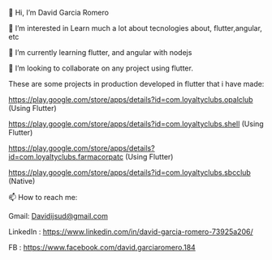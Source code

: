 👋 Hi, I’m David Garcia Romero

👀 I’m interested in Learn much a lot about tecnologies about, flutter,angular, etc

🌱 I’m currently learning flutter, and angular with nodejs

💞️ I’m looking to collaborate on any project using flutter.

These are some projects in production developed in flutter that i have made:

https://play.google.com/store/apps/details?id=com.loyaltyclubs.opalclub (Using Flutter)

https://play.google.com/store/apps/details?id=com.loyaltyclubs.shell (Using Flutter)

https://play.google.com/store/apps/details?id=com.loyaltyclubs.farmacorpatc (Using Flutter)

https://play.google.com/store/apps/details?id=com.loyaltyclubs.sbcclub (Native)

📫 How to reach me:

Gmail: Davidijsud@gmail.com

LinkedIn : https://www.linkedin.com/in/david-garcia-romero-73925a206/

FB : https://www.facebook.com/david.garciaromero.184